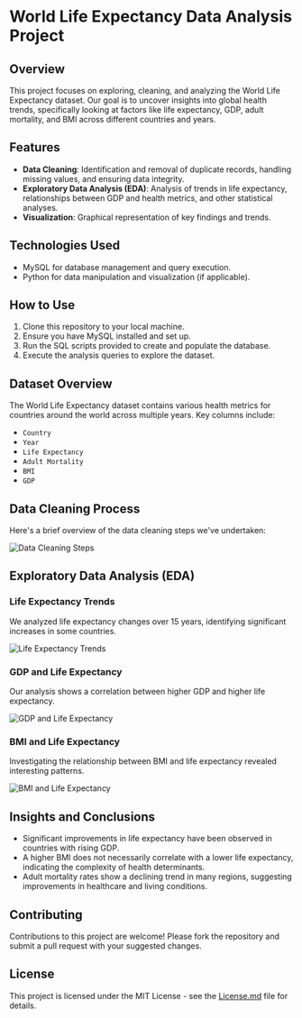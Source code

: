 # World Life Expectancy Data Analysis Project

## Overview

This project focuses on exploring, cleaning, and analyzing the World Life Expectancy dataset. Our goal is to uncover insights into global health trends, specifically looking at factors like life expectancy, GDP, adult mortality, and BMI across different countries and years.

## Features

- **Data Cleaning**: Identification and removal of duplicate records, handling missing values, and ensuring data integrity.
- **Exploratory Data Analysis (EDA)**: Analysis of trends in life expectancy, relationships between GDP and health metrics, and other statistical analyses.
- **Visualization**: Graphical representation of key findings and trends.

## Technologies Used

- MySQL for database management and query execution.
- Python for data manipulation and visualization (if applicable).

## How to Use

1. Clone this repository to your local machine.
2. Ensure you have MySQL installed and set up.
3. Run the SQL scripts provided to create and populate the database.
4. Execute the analysis queries to explore the dataset.

## Dataset Overview

The World Life Expectancy dataset contains various health metrics for countries around the world across multiple years. Key columns include:

- `Country`
- `Year`
- `Life Expectancy`
- `Adult Mortality`
- `BMI`
- `GDP`

## Data Cleaning Process

Here's a brief overview of the data cleaning steps we've undertaken:

![Data Cleaning Steps](URL_TO_IMAGE)

## Exploratory Data Analysis (EDA)

### Life Expectancy Trends

We analyzed life expectancy changes over 15 years, identifying significant increases in some countries.

![Life Expectancy Trends](URL_TO_IMAGE)

### GDP and Life Expectancy

Our analysis shows a correlation between higher GDP and higher life expectancy.

![GDP and Life Expectancy](URL_TO_IMAGE)

### BMI and Life Expectancy

Investigating the relationship between BMI and life expectancy revealed interesting patterns.

![BMI and Life Expectancy](URL_TO_IMAGE)

## Insights and Conclusions

- Significant improvements in life expectancy have been observed in countries with rising GDP.
- A higher BMI does not necessarily correlate with a lower life expectancy, indicating the complexity of health determinants.
- Adult mortality rates show a declining trend in many regions, suggesting improvements in healthcare and living conditions.

## Contributing

Contributions to this project are welcome! Please fork the repository and submit a pull request with your suggested changes.
## License

This project is licensed under the MIT License - see the [License.md](./License.md) file for details.

